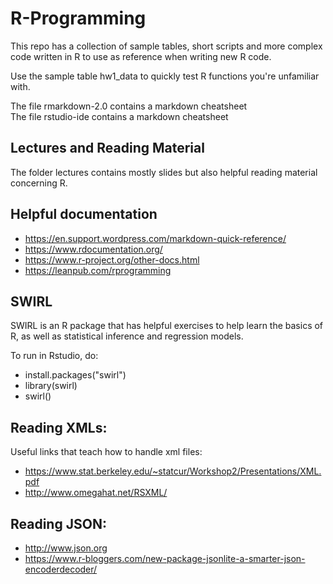# R-Programming

This repo has a collection of sample tables, short scripts and more complex code written in R
to use as reference when writing new R code.

Use the sample table hw1_data to quickly test R functions you're unfamiliar with.

The file rmarkdown-2.0 contains a markdown cheatsheet  
The file rstudio-ide contains a markdown cheatsheet

## Lectures and Reading Material
The folder lectures contains mostly slides but also helpful reading material concerning R.


## Helpful documentation
* https://en.support.wordpress.com/markdown-quick-reference/
* https://www.rdocumentation.org/
* https://www.r-project.org/other-docs.html
* https://leanpub.com/rprogramming

## SWIRL

SWIRL is an R package that has helpful exercises to help learn the basics of R, as well
as statistical inference and regression models.

To run in Rstudio, do:
* install.packages("swirl")
* library(swirl)
* swirl()

## Reading XMLs:
Useful links that teach how to handle xml files:
* https://www.stat.berkeley.edu/~statcur/Workshop2/Presentations/XML.pdf
* http://www.omegahat.net/RSXML/ 


## Reading JSON:
* http://www.json.org
* https://www.r-bloggers.com/new-package-jsonlite-a-smarter-json-encoderdecoder/
